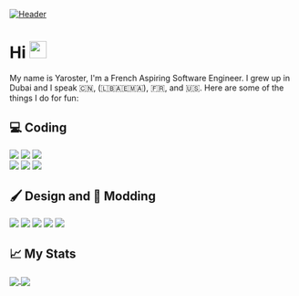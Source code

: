 [![Header](https://raw.githubusercontent.com/Yaroster/yaro/main/readme_banner.svg "Header")](https://yaroster.github.io/)
# Hi <img src="https://raw.githubusercontent.com/MartinHeinz/MartinHeinz/master/wave.gif" width="30px" height="30px">
My name is Yaroster, I'm a French Aspiring Software Engineer. I grew up in Dubai and I speak 🇨🇳, (🇱🇧🇦🇪🇲🇦), 🇫🇷, and 🇺🇸.
Here are some of the things I do for fun:

## 💻 Coding
![](https://img.shields.io/badge/html5%20-%23E34F26.svg?&style=for-the-badge&logo=html5&logoColor=white)
![](https://img.shields.io/badge/css3%20-%231572B6.svg?&style=for-the-badge&logo=css3&logoColor=white)
![](https://img.shields.io/badge/javascript%20-%23323330.svg?&style=for-the-badge&logo=javascript&logoColor=%23F7DF1E)
<br>
![](https://img.shields.io/badge/swift-%23FA7343.svg?&style=for-the-badge&logo=swift&logoColor=white)
![](https://img.shields.io/badge/python%20-%2314354C.svg?&style=for-the-badge&logo=python&logoColor=white)
![](https://img.shields.io/badge/java-%23ED8B00.svg?&style=for-the-badge&logo=java&logoColor=white)

## 🖌️ Design and 🔧 Modding
[![](https://img.shields.io/badge/figma%20-%23F24E1E.svg?&style=for-the-badge&logo=figma&logoColor=white)](www.figma.com)
[![](https://img.shields.io/badge/-Raspberry%20Pi-C51A4A?style=for-the-badge&logo=Raspberry-Pi)](https://www.raspberrypi.org)
[![](https://img.shields.io/badge/-Arduino-00979D?style=for-the-badge&logo=Arduino&logoColor=white)](https://www.arduino.cc)
[![](https://img.shields.io/badge/unity%20-%23000000.svg?&style=for-the-badge&logo=unity&logoColor=white)](https://www.unity.com)
[![](https://img.shields.io/badge/Windows-0078D6?style=for-the-badge&logo=windows&logoColor=white)](https://github.com/microsoft/MS-DOS)

## &#x1f4c8; My Stats
<a href="https://github.com/yaroster/github-readme-stats">
  <img align="center" src="https://github-readme-stats.vercel.app/api?username=Yaroster&show_icons=true&theme=dark&icon_color=fff&hide=stars,prs"/>
</a>
<a href="https://github.com/yaroster/github-readme-stats">
  <img align="center" src="https://github-readme-stats.vercel.app/api/top-langs/?username=Yaroster&layout=compact&theme=dark"/>
</a>
